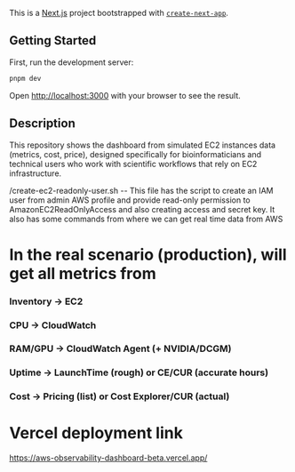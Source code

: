 This is a [Next.js](https://nextjs.org) project bootstrapped with [`create-next-app`](https://nextjs.org/docs/app/api-reference/cli/create-next-app).

## Getting Started

First, run the development server:

```bash
pnpm dev
```

Open [http://localhost:3000](http://localhost:3000) with your browser to see the result.

## Description

This repository shows the dashboard from simulated EC2 instances data (metrics, cost, price), designed specifically for bioinformaticians and technical users who work with scientific workflows that rely on EC2 infrastructure.

/create-ec2-readonly-user.sh -- This file has the script to create an IAM user from admin AWS profile and
provide read-only permission to AmazonEC2ReadOnlyAccess and also creating access and secret key.
It also has some commands from where we can get real time data from AWS

# In the real scenario (production), will get all metrics from

### Inventory → EC2

### CPU → CloudWatch

### RAM/GPU → CloudWatch Agent (+ NVIDIA/DCGM)

### Uptime → LaunchTime (rough) or CE/CUR (accurate hours)

### Cost → Pricing (list) or Cost Explorer/CUR (actual)

# Vercel deployment link

https://aws-observability-dashboard-beta.vercel.app/

<!-- To get the real data via AWS SDK 

pnpm add @aws-sdk/client-ec2 @aws-sdk/client-cloudwatch @aws-sdk/client-cost-explorer

API design can be below to get inventory, metrics, cost and pricing

"@aws-sdk/client-ec2"
// app/api/instances/route.ts - inventory for the table
{ id, name, region, instanceType, owner, jobId, launchTime }

"@aws-sdk/client-cloudwatch"
// app/api/metrics/route.ts — CPU (CloudWatch).
RAM/GPU require CloudWatch Agent on the instance; here we just return CPU average for a range.
Memory/GPU: once CW Agent is installed, query Namespace: "CWAgent" and metric names you publish (e.g., mem_used_percent, gpu_utilization) with similar code and merge lines on the same timestamps.

@aws-sdk/client-cost-explorer"
/app/api/costs/route.ts — daily spend + grouping (Cost Explorer)

"@aws-sdk/client-cost-explorer"
/app/api/kpis/route.ts
